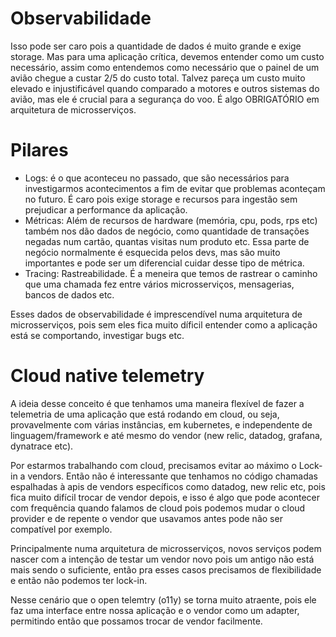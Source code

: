 # Observabilidade
Isso pode ser caro pois a quantidade de dados é muito grande e exige storage.
Mas para uma aplicação crítica, devemos entender como um custo necessário, assim como entendemos como necessário que o painel de um avião chegue a custar 2/5 do custo total. Talvez pareça um custo muito elevado e injustificável quando comparado a motores e outros sistemas do avião, mas ele é crucial para a segurança do voo.
É algo OBRIGATÓRIO em arquitetura de microsserviços.

# Pilares
 - Logs: é o que aconteceu no passado, que são necessários para investigarmos acontecimentos a fim de evitar que problemas aconteçam no futuro. É caro pois exige storage e recursos para ingestão sem prejudicar a performance da aplicação.
 - Métricas: Além de recursos de hardware (memória, cpu, pods, rps etc) também nos dão dados de negócio, como quantidade de transações negadas num cartão, quantas visitas num produto etc. Essa parte de negócio normalmente é esquecida pelos devs, mas são muito importantes e pode ser um diferencial cuidar desse tipo de métrica.
 - Tracing: Rastreabilidade. É a meneira que temos de rastrear o caminho que uma chamada fez entre vários microsserviços, mensagerias, bancos de dados etc.

Esses dados de observabilidade é imprescendível numa arquitetura de microsserviços, pois sem eles fica muito díficil entender como a aplicação está se comportando, investigar bugs etc.

# Cloud native telemetry
A ideia desse conceito é que tenhamos uma maneira flexível de fazer a telemetria de uma aplicação que está rodando em cloud, ou seja, provavelmente com várias instâncias, em kubernetes, e independente de linguagem/framework e até mesmo do vendor (new relic, datadog, grafana, dynatrace etc).

Por estarmos trabalhando com cloud, precisamos evitar ao máximo o Lock-in a vendors. Então não é interessante que tenhamos no código chamadas espalhadas à apis de vendors específicos como datadog, new relic etc, pois fica muito difícil trocar de vendor depois, e isso é algo que pode acontecer com frequência quando falamos de cloud pois podemos mudar o cloud provider e de repente o vendor que usavamos antes pode não ser compatível por exemplo.

Principalmente numa arquitetura de microsserviços, novos serviços podem nascer com a intenção de testar um vendor novo pois um antigo não está mais sendo o suficiente, então pra esses casos precisamos de flexibilidade e então não podemos ter lock-in.

Nesse cenário que o open telemtry (o11y) se torna muito atraente, pois ele faz uma interface entre nossa aplicação e o vendor como um adapter, permitindo então que possamos trocar de vendor facilmente.